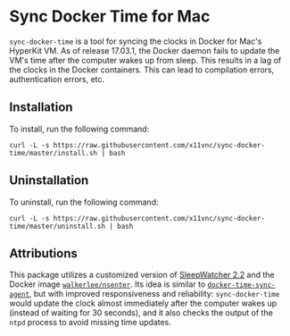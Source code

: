 # Sync Docker Time for Mac

`sync-docker-time` is a tool for syncing the clocks in Docker for Mac's HyperKit VM. As of release 17.03.1, the Docker daemon fails to update the VM's time after the computer wakes up from sleep. This results in a lag of the clocks in the Docker containers. This can lead to compilation errors, authentication errors, etc.

## Installation

To install, run the following command:

`curl -L -s https://raw.githubusercontent.com/x11vnc/sync-docker-time/master/install.sh | bash`

## Uninstallation

To uninstall, run the following command:

`curl -L -s https://raw.githubusercontent.com/x11vnc/sync-docker-time/master/uninstall.sh | bash`

## Attributions
This package utilizes a customized version of [SleepWatcher 2.2](http://www.bernhard-baehr.de/) and the Docker image [`walkerlee/nsenter`](https://github.com/walkerlee/docker-nsenter). Its idea is similar to [`docker-time-sync-agent`](https://github.com/arunvelsriram/docker-time-sync-agent), but with improved responsiveness and reliability: `sync-docker-time` would update the clock almost immediately after the computer wakes up (instead of waiting for 30 seconds), and it also checks the output of the `ntpd` process to avoid missing time updates.
